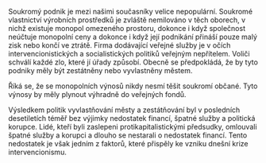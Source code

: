 Soukromý podnik je mezi našimi současníky velice nepopulární. Soukromé vlastnictví výrobních prostředků je zvláště nemilováno v těch oborech, v nichž existuje monopol omezeného prostoru, dokonce i když společnost neúčtuje monopolní ceny a dokonce i když její podnikání přináší pouze malý zisk nebo končí ve ztrátě. Firma dodávající veřejné služby je v očích intervencionistických a socialistických politiků veřejným nepřítelem. Voliči schválí každé zlo, které jí úřady způsobí. Obecně se předpokládá, že by tyto podniky měly být zestátněny nebo vyvlastněny městem.

Říká se, že se monopolních výnosů nikdy nesmí těšit soukromí občané. Tyto výnosy by měly plynout výhradně do veřejných fondů.

Výsledkem politik vyvlastňování městy a zestátňování byl v posledních desetiletích téměř bez výjimky nedostatek financí, špatné služby a politická korupce. Lidé, kteří byli zaslepeni protikapitalistickými předsudky, omlouvali špatné služby a korupci a dlouho se nestarali o nedostatek financí. Tento nedostatek je však jedním z faktorů, které přispěly ke vzniku dnešní krize intervencionismu.